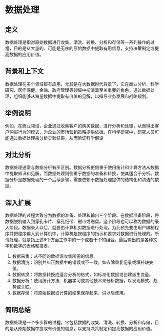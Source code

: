 # 数据处理

## 定义
数据处理是指对原始数据进行收集、清洗、转换、分析和存储等一系列操作的过程，目的是从大量的、可能是无序的原始数据中提取有用信息，支持决策制定或提高数据的应用价值。

## 背景和上下文
数据处理在多个领域都有应用，尤其是在大数据时代背景下，它在商业分析、科学研究、医疗保健、金融、政府管理等领域中扮演着至关重要的角色。通过数据处理，组织能够从海量数据中提取有价值的见解，以指导业务发展和战略规划。

## 举例说明
例如，在商业领域，企业通过收集客户的购买数据，进行分析和处理，从而得出客户购买行为的模式，为企业的市场营销策略提供依据。在科学研究中，研究人员可能通过数据处理来分析实验结果，从而验证科学假设

## 对比分析
数据处理通常与数据分析有所区别。数据分析更侧重于使用统计和计算方法从数据中提取知识和见解，而数据处理则侧重于数据的准备和转换，使其适合于分析。数据分析是数据处理的一个后续步骤，需要依赖于数据处理提供的结构化和清洁的数据。

## 深入扩展
数据处理的过程大致分为数据的准备、处理和输出三个阶段。在数据准备阶段，将数据脱机输入到穿孔卡片、穿孔纸带、磁带或磁盘。这个阶段也可以称为数据的录入阶段。数据录入以后，就要由计算机对数据进行处理，为此预先要由用户编制程序并把程序输入到计算机中，计算机是按程序的指示和要求对数据进行处理的。所谓处理，就是指上述8个方面工作中的一个或若干个的组合。最后输出的是各种文字和数字的表格和报表。
1. 数据采集：从不同的数据源收集所需的信息。
2. 数据清洗：识别并纠正数据中的错误或不一致，如去除重复记录或填补缺失值。
3. 数据转换：将数据转换成适合分析的格式，如标准化数据或创建派生变量。
4. 数据分析：使用统计方法、机器学习或其他技术来分析数据，以发现模式、趋势或关联。
5. 数据存储：将原始数据或计算的结果保存起来，供以后使用。

## 简明总结
数据处理是一个多步骤的过程，它包括数据的收集、清洗、转换、分析和存储，目的是从原始数据中提取有价值的信息，以支持决策制定和提高数据的应用价值。
